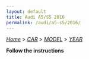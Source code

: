 ```yaml
---
layout: default
title: Audi A5/S5 2016
permalink: /audi/a5-s5/2016/
---
```

[*Home*](/) > [*CAR*](/car/) > [*MODEL*](/car/model/) > [*YEAR*](/car/model/year/)

**Follow the instructions**